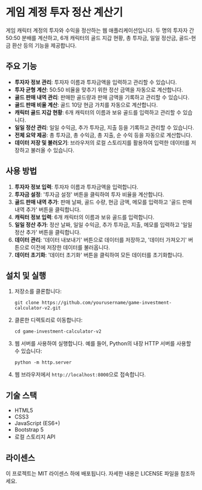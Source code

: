 # 게임 계정 투자 정산 계산기

게임 캐릭터 계정의 투자와 수익을 정산하는 웹 애플리케이션입니다. 두 명의 투자자 간 50:50 분배를 계산하고, 6개 캐릭터의 골드 지갑 현황, 총 투자금, 일일 정산금, 골드-현금 환산 등의 기능을 제공합니다.

## 주요 기능

- **투자자 정보 관리**: 투자자 이름과 투자금액을 입력하고 관리할 수 있습니다.
- **투자 균형 계산**: 50:50 비율을 맞추기 위한 정산 금액을 자동으로 계산합니다.
- **골드 판매 내역 관리**: 판매한 골드량과 판매 금액을 기록하고 관리할 수 있습니다.
- **골드 판매 비율 계산**: 골드 10당 현금 가치를 자동으로 계산합니다.
- **캐릭터 골드 지갑 현황**: 6개 캐릭터의 이름과 보유 골드를 입력하고 관리할 수 있습니다.
- **일일 정산 관리**: 일일 수익금, 추가 투자금, 지출 등을 기록하고 관리할 수 있습니다.
- **전체 요약 제공**: 총 투자금, 총 수익금, 총 지출, 순 수익 등을 자동으로 계산합니다.
- **데이터 저장 및 불러오기**: 브라우저의 로컬 스토리지를 활용하여 입력한 데이터를 저장하고 불러올 수 있습니다.

## 사용 방법

1. **투자자 정보 입력**: 투자자 이름과 투자금액을 입력합니다.
2. **투자금 설정**: '투자금 설정' 버튼을 클릭하여 투자 비율을 계산합니다.
3. **골드 판매 내역 추가**: 판매 날짜, 골드 수량, 현금 금액, 메모를 입력하고 '골드 판매 내역 추가' 버튼을 클릭합니다.
4. **캐릭터 정보 입력**: 6개 캐릭터의 이름과 보유 골드를 입력합니다.
5. **일일 정산 추가**: 정산 날짜, 일일 수익금, 추가 투자금, 지출, 메모를 입력하고 '일일 정산 추가' 버튼을 클릭합니다.
6. **데이터 관리**: '데이터 내보내기' 버튼으로 데이터를 저장하고, '데이터 가져오기' 버튼으로 이전에 저장한 데이터를 불러옵니다.
7. **데이터 초기화**: '데이터 초기화' 버튼을 클릭하여 모든 데이터를 초기화합니다.

## 설치 및 실행

1. 저장소를 클론합니다:
   ```
   git clone https://github.com/yourusername/game-investment-calculator-v2.git
   ```

2. 클론한 디렉토리로 이동합니다:
   ```
   cd game-investment-calculator-v2
   ```

3. 웹 서버를 사용하여 실행합니다. 예를 들어, Python의 내장 HTTP 서버를 사용할 수 있습니다:
   ```
   python -m http.server
   ```

4. 웹 브라우저에서 `http://localhost:8000`으로 접속합니다.

## 기술 스택

- HTML5
- CSS3
- JavaScript (ES6+)
- Bootstrap 5
- 로컬 스토리지 API

## 라이센스

이 프로젝트는 MIT 라이센스 하에 배포됩니다. 자세한 내용은 LICENSE 파일을 참조하세요.

